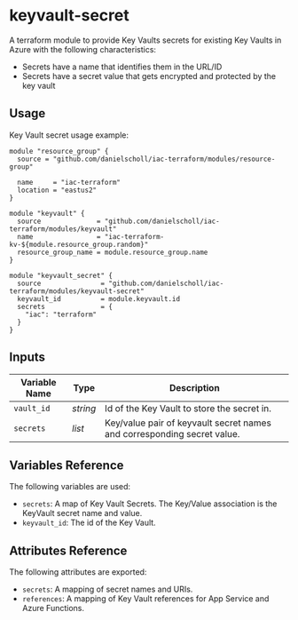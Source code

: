 # keyvault-secret

A terraform module to provide Key Vaults secrets for existing Key Vaults in Azure with the following characteristics:

- Secrets have a name that identifies them in the URL/ID
- Secrets have a secret value that gets encrypted and protected by the key vault

## Usage

Key Vault secret usage example:

```
module "resource_group" {
  source = "github.com/danielscholl/iac-terraform/modules/resource-group"

  name     = "iac-terraform"
  location = "eastus2"
}

module "keyvault" {
  source              = "github.com/danielscholl/iac-terraform/modules/keyvault"
  name                = "iac-terraform-kv-${module.resource_group.random}"
  resource_group_name = module.resource_group.name
}

module "keyvault_secret" {
  source               = "github.com/danielscholl/iac-terraform/modules/keyvault-secret"
  keyvault_id          = module.keyvault.id
  secrets              = {
    "iac": "terraform"
  }
}
```

## Inputs

| Variable Name             | Type       | Description                          | 
| ------------------------- | ---------- | ------------------------------------ |
| `vault_id`                | _string_   | Id of the Key Vault to store the secret in. |
| `secrets`                 | _list_     | Key/value pair of keyvault secret names and corresponding secret value. |


## Variables Reference

The following variables are used:

- `secrets`: A map of Key Vault Secrets. The Key/Value association is the KeyVault secret name and value.
- `keyvault_id`: The id of the Key Vault.

## Attributes Reference

The following attributes are exported:

- `secrets`: A mapping of secret names and URIs.
- `references`: A mapping of Key Vault references for App Service and Azure Functions.
